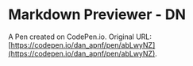 # Markdown Previewer - DN

A Pen created on CodePen.io. Original URL: [https://codepen.io/dan_apnf/pen/abLwyNZ](https://codepen.io/dan_apnf/pen/abLwyNZ).


